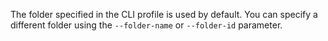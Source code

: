 The folder specified in the CLI profile is used by default. You can specify a different folder using the `--folder-name` or `--folder-id` parameter.

